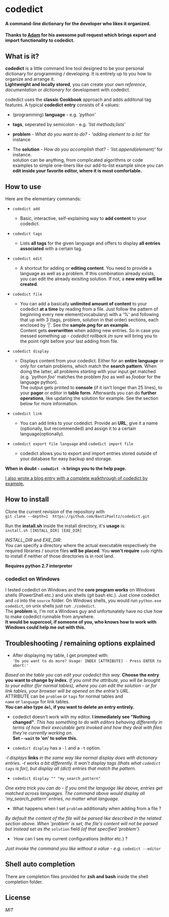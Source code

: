 # codedict

#### A command-line dictionary for the developer who likes it organized.

#### Thanks to <a href="https://github.com/adamnew123456">Adam</a> for his awesome pull request which brings export and import functionality to codedict.

## What is it?

**codedict** is a little command line tool designed to be your personal dictionary for programming / developing. It is entirely up to you how to organize and arrange it.  
**Lightweight and locally stored**, you can create your own *reference*, *documentation* or *dictionary* for development with codedict.

codedict uses the **classic Cookbook** approach and adds additonal tag features. A typical **codedict entry** consists of 4 values: 

  * (programming) **language** - e.g. *'python'*

  * **tags**, seperated by semicolon - e.g. *'list methods;lists'*
 
  * **problem** - *What do you want to do?* - *'adding element to a list'* for instance
    
  * The **solution** - *How do you accomplish that?* - *'list.append(element)'* for instance.  
  solution can be anything, from complicated algorithms or code examples to simple one-liners like our add-to-list example since you can **edit inside your favorite editor, where it is most comfortable.**
  
## How to use   
  
  Here are the elementary commands:
  
  * `codedict add` 
    * Basic, interactive, self-explaining way to **add content** to your codedict. 
  
  * `codedict tags`
    * Lists **all tags** for the given language and offers to display **all entries associated** with a certain tag.
  
  * `codedict edit`
    * A shortcut for adding or **editing content**. You need to provide a language as well as a problem. If this combination already exists, you can edit the already exisiting solution. If not, a **new entry will be created**. 

  * `codedict file`
    * You can add a basically **unlimited amount of content** to your codedict **at a time** by reading from a file. Just follow the pattern of beginning every new element(vocabulary) with a '%' and following that up with 3 (tags, problem, solution in that order) sections, each enclosed by '|'. See the **sample.png for an example**.   
    Content gets **overwritten** when adding new entries. So in case you messed something up - *codedict rollback im sure* will bring you to the point right before your last adding from file. 

  * `codedict display`
    * Displays content from your codedict. Either for an **entire language** or only for certain problems, which match the **search pattern**. When doing the latter, all problems *starting* with your input get matched (e.g. *'python foo'* matches the problem *foo* as well as *foobar* for the language python).     
    The output gets printed to **console** (if it isn't longer than 25 lines), to your **pager** or editor in **table form**. Afterwards you can do **further operations**, like updating the solution for example. See the section below for more information.

  * `codedict link` 
    * You can add links to your codedict. Provide an **URL**, give it a name (optionally, but recommended) and assign it to a certain language(optionally).

  * `codedict export file language` and `codedict import file`
    * codedict allows you to export and import entries stored outside of your database for easy backup and storage.

**When in doubt - `codedict -h` brings you to the help page.**

<a href="http://blog.kaderx.com/blog/2015/04/30/codedict-by-example/" target="_blank">I also wrote a blog entry with a complete walkthrough of codedict by example.</a> 

## How to install
  Clone the current revision of the repository with  
  `git clone --depth=1  https://github.com/BastiPaeltz/codedict.git`

  Run the **install.sh** inside the install directory, it's **usage** is:  
  `install.sh [INSTALL_DIR] [EXE_DIR]`  

*INSTALL_DIR* and *EXE_DIR*:  
 You can specify a directory where the actual executable respectively the required libraries / source files **will be placed**. You **won't require** `sudo` rights to install if neither of those directories is in root land. 
  
**Requires python 2.7 interpreter**   
  
### codedict on Windows

I tested codedict on Windows and the **core program works** on Windows shells (PowerShell etc.) and unix shells (git bash etc.). Just clone codedict and `cd` into the `source` folder. On Windows shells, you would run `python.exe codedict`, on unix shells just run `./codedict`.   
The **problem** is, I'm not a Windows guy and unfortunately have no clue how to make codedict runnable from anywhere.  
**It would be supercool, if someone of you, who knows how to work with Windows could help me out with this.**  

## Troubleshooting / remaining options explained

* After displaying my table, I get prompted with:   
`'Do you want to do more? Usage: INDEX [ATTRIBUTE] - Press ENTER to abort:'` 

*Based on the table you can edit your codedict this way.* **Choose the entry you want to change by index.** *If you omit the attribute, you will be brought to your editor (for normal tables), where you can edit the solution - or for link tables, your browser will be opened on the entrie's URL*.  
ATTRIBUTE can be `problem` or `tags` for normal tables and  
`name` or `language` for link tables.  
**You can also type `del`, if you want to delete an entry entirely.**

* codedict doesn't work with my editor. **I immediately see "Nothing changed"**.
*This has something to do with editors behaving differently in terms of how their executable gets invoked and how they deal with files they're currently working on.*  
**Set `--wait` to 'on' to solve this.** 

* `codedict display` has a `-l` and a `-t` option.

*-l displays* **links** *in the same way like normal display does with dictionary entries. -t works a bit differently. It won't display tags (thats what `codedict tags` is for), but display all (dict) entries that match the pattern.*

* `codedict display "" "my_search_pattern"`

*One extra trick you can do - if you omit the language like above, entries get matched across languages. The command above would display all 'my_search_pattern' entries, no matter what language.*

* What happens when I set `problem` additionally when adding from a file ?

*By default the content of the file will be parsed like described in the related section above. When 'problem' is set, the file's content will not be parsed but instead set as the* `solution` field *(of that specified 'problem').* 

* `How can I see my current configurations (editor etc.) ?

*Just invoke the command you like without a value - e.g.* `codedict --editor`

## Shell auto completion
There are completion files provided for **zsh and bash** inside the shell completion folder.


## License
  
*MIT*
